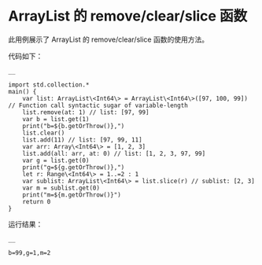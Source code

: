   
# ArrayList 的 remove/clear/slice 函数

此用例展示了 ArrayList 的 remove/clear/slice 函数的使用方法。

代码如下：
    
    __
    
    import std.collection.*
    main() {
        var list: ArrayList\<Int64\> = ArrayList\<Int64\>([97, 100, 99]) // Function call syntactic sugar of variable-length
        list.remove(at: 1) // list: [97, 99]
        var b = list.get(1)
        print("b=${b.getOrThrow()},")
        list.clear()
        list.add(11) // list: [97, 99, 11]
        var arr: Array\<Int64\> = [1, 2, 3]
        list.add(all: arr, at: 0) // list: [1, 2, 3, 97, 99]
        var g = list.get(0)
        print("g=${g.getOrThrow()},")
        let r: Range\<Int64\> = 1..=2 : 1
        var sublist: ArrayList\<Int64\> = list.slice(r) // sublist: [2, 3]
        var m = sublist.get(0)
        print("m=${m.getOrThrow()}")
        return 0
    }
    
运行结果：
    
    __
    
    b=99,g=1,m=2